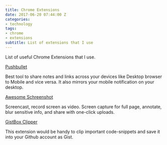 ```yaml
---
title: Chrome Extensions
date: 2017-06-20 07:44:00 Z
categories:
- technology
tags:
- chrome
- extensions
subtitle: List of extensions that I use
---
```


List of useful Chrome Extensions that I use.

[Pushbullet](https://www.pushbullet.com/)

Best tool to share notes and links across your devices like Desktop browser to Mobile and vice versa. It also mirrors your mobile notification on your desktop.

[Awesome Schreenshot](https://chrome.google.com/webstore/detail/awesome-screenshot-screen/nlipoenfbbikpbjkfpfillcgkoblgpmj)

Screencast, record screen as video. Screen capture for full page, annotate, blur sensitive info, and share with one-click uploads.

[GistBox Clipper](https://chrome.google.com/webstore/detail/gistbox-clipper/cejmhmbmafamjegaebkjhnckhepgmido)

This extension would be handy to clip important code-snippets and save it into your Github account as Gist.
